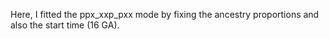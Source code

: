 Here, I fitted the ppx_xxp_pxx mode by fixing the ancestry proportions and also the start time (16 GA).
